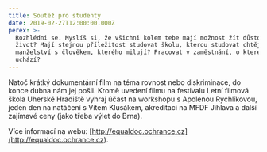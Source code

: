 ```yaml
---
title: Soutěž pro studenty
date: 2019-02-27T12:00:00.000Z
perex: >-
  Rozhlédni se. Myslíš si, že všichni kolem tebe mají možnost žít důstojný
  život? Mají stejnou příležitost studovat školu, kterou studovat chtějí? Žít v
  manželství s člověkem, kterého milují? Pracovat v zaměstnání, o které se
  uchází?
---
```




Natoč krátký dokumentární film na téma rovnost nebo diskriminace, do konce dubna nám jej pošli. Kromě uvedení filmu na festivalu Letní filmová škola Uherské Hradiště vyhraj účast na workshopu s Apolenou Rychlíkovou, jeden den na natáčení s Vítem Klusákem, akreditaci na MFDF Jihlava a další zajímavé ceny (jako třeba výlet do Brna).



Více informací na webu: [http://equaldoc.ochrance.cz](http://equaldoc.ochrance.cz). 


